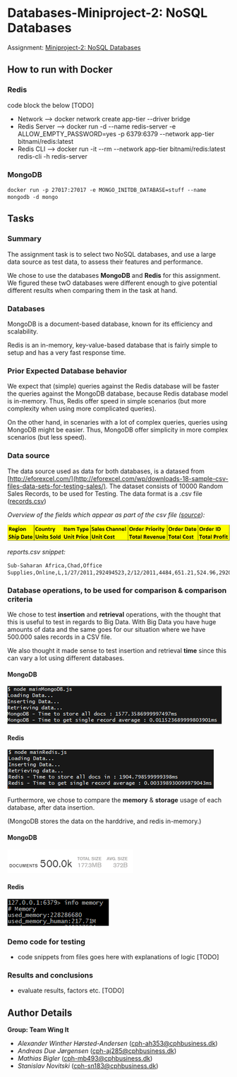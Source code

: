 # Databases-Miniproject-2: NoSQL Databases

Assignment: [Miniproject-2: NoSQL Databases](https://app.peergrade.io/assignment/8ea20245-6b73-4a9f-b681-884725737eea/attachment)

## How to run with Docker

### Redis  

code block the below [TODO]

- Network --> docker network create app-tier --driver bridge
- Redis Server --> docker run -d --name redis-server -e ALLOW_EMPTY_PASSWORD=yes -p 6379:6379 --network app-tier bitnami/redis:latest
- Redis CLI --> docker run -it --rm  --network app-tier bitnami/redis:latest redis-cli -h redis-server

### MongoDB

```
docker run -p 27017:27017 -e MONGO_INITDB_DATABASE=stuff --name mongodb -d mongo
```

## Tasks 

### Summary

The assignment task is to select two NoSQL databases, and use a large data source as test data, to assess their features and performance.

We chose to use the databases **MongoDB** and **Redis** for this assignment. We figured these twO databases were different enough to give potential different results when comparing them in the task at hand.  

### Databases 
MongoDB is a document-based database, known for its efficiency and scalability.

Redis is an in-memory, key-value-based database that is fairly simple to setup and has a very fast response time. 

### Prior Expected Database behavior

We expect that (simple) queries against the Redis database will be faster the queries against the MongoDB database, because Redis database model is in-memory. Thus, Redis offer speed in simple scenarios (but more complexity when using more complicated queries).

On the other hand, in scenaries with a lot of complex queries, queries using MongoDB might be easier. Thus, MongoDB offer simplicity in more complex scenarios (but less speed).


### Data source

The data source used as data for both databases, is a datased from [http://eforexcel.com/](http://eforexcel.com/wp/downloads-18-sample-csv-files-data-sets-for-testing-sales/). The dataset consists of 10000 Random Sales Records, to be used for Testing. The data format is a .csv file ([records.csv](records.csv))


*Overview of the fields which appear as part of the csv file ([source](http://eforexcel.com/wp/downloads-18-sample-csv-files-data-sets-for-testing-sales/)):*

![Fields](/images/fields.png)

*reports.csv snippet:*

```
Sub-Saharan Africa,Chad,Office Supplies,Online,L,1/27/2011,292494523,2/12/2011,4484,651.21,524.96,2920025.64,2353920.64,566105.00
```

### Database operations, to be used for comparison & comparison criteria

We chose to test **insertion**  and **retrieval** operations, with the thought that this is useful to test in regards to Big Data. With Big Data you have huge amounts of data and the same goes for our situation where we have 500.000 sales records in a CSV file. 

We also thought it made sense to test insertion and retrieval **time** since this can vary a lot using different databases. 

#### MongoDB

![mongo time](/images/mongo_time.PNG)

#### Redis

![redis time](/images/redis_time.PNG)

Furthermore, we chose to compare the **memory** & **storage** usage of each database, after data insertion. 

(MongoDB stores the data on the harddrive, and redis in-memory.)

#### MongoDB

![mongo size](/images/mongo_size.PNG)

#### Redis

![redis size](/images/redis_size.PNG)



### Demo code for testing

- code snippets from files goes here with explanations of logic [TODO]

### Results and conclusions

- evaluate results, factors etc. [TODO]

## Author Details

**Group: Team Wing It**
- *Alexander Winther Hørsted-Andersen* (cph-ah353@cphbusiness.dk)
- *Andreas Due Jørgensen* (cph-aj285@cphbusiness.dk)
- *Mathias Bigler* (cph-mb493@cphbusiness.dk)
- *Stanislav Novitski* (cph-sn183@cphbusiness.dk)
